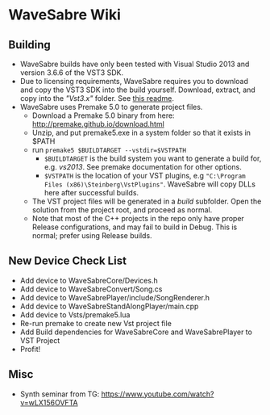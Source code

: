 # WaveSabre Wiki

## Building

- WaveSabre builds have only been tested with Visual Studio 2013 and version 3.6.6 of the VST3 SDK.
- Due to licensing requirements, WaveSabre requires you to download and copy the VST3 SDK into the build yourself. Download, extract, and copy into the *"Vst3.x"* folder. See [this readme](https://github.com/logicomacorp/WaveSabre/blob/master/Vst3.x/README).
- WaveSabre uses Premake 5.0 to generate project files.
  - Download a Premake 5.0 binary from here: http://premake.github.io/download.html
  - Unzip, and put premake5.exe in a system folder so that it exists in $PATH
  - run `premake5 $BUILDTARGET --vstdir=$VSTPATH`
      - `$BUILDTARGET` is the build system you want to generate a build for, e.g. *vs2013*. See premake documentation for other options.
      - `$VSTPATH` is the location of your VST plugins, e.g `"C:\Program Files (x86)\Steinberg\VstPlugins"`. WaveSabre will copy DLLs here after successful builds.
  - The VST project files will be generated in a *build* subfolder. Open the solution from the project root, and proceed as normal.
  - Note that most of the C++ projects in the repo only have proper Release configurations, and may fail to build in Debug. This is normal; prefer using Release builds.

## New Device Check List

- Add device to WaveSabreCore/Devices.h
- Add device to WaveSabreConvert/Song.cs
- Add device to WaveSabrePlayer/include/SongRenderer.h
- Add device to WaveSabreStandAlongPlayer/main.cpp
- Add device to Vsts/premake5.lua
- Re-run premake to create new Vst project file
- Add Build dependencies for WaveSabreCore and WaveSabrePlayer to VST Project
- Profit!


## Misc
- Synth seminar from TG: https://www.youtube.com/watch?v=wLX156OVFTA
